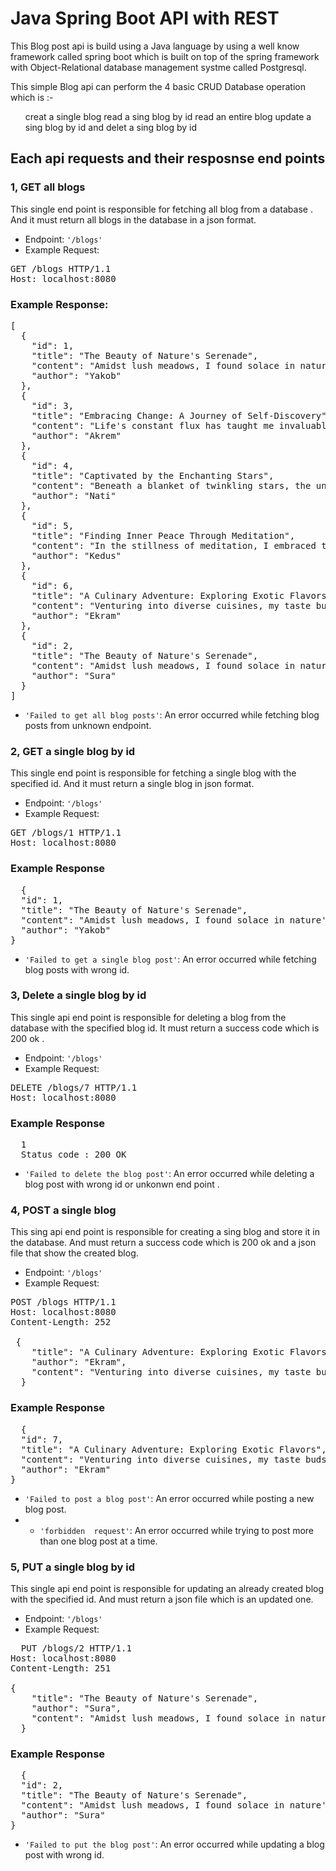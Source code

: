 # Java Spring Boot API with REST
This Blog post api is build using a Java language by using a well know framework called spring boot which is built on top of the spring framework with Object-Relational database management systme called Postgresql.

This simple Blog api can perform the 4 basic CRUD Database operation which is :-
<ul type="disc">
<ls>creat a single blog</ls>
<ls>read a sing blog by id</ls>
<ls>read an entire blog</ls>
<ls>update a sing blog by id</ls>
<ls>and delet a sing blog by id</ls>
</ul>

## Each api requests and their resposnse end points 

### 1, <b>GET all blogs</b>
This single end point is responsible for fetching all blog from a database .
And it must return all blogs in the database in a json format.
- Endpoint: `'/blogs'`
- Example Request: <br>
<pre>
GET /blogs HTTP/1.1
Host: localhost:8080
</pre>

### Example Response:
<pre>
[
  {
    "id": 1,
    "title": "The Beauty of Nature's Serenade",
    "content": "Amidst lush meadows, I found solace in nature's embrace. Each flower whispered secrets, trees danced with the breeze, and the river sang its eternal song.",
    "author": "Yakob"
  },
  {
    "id": 3,
    "title": "Embracing Change: A Journey of Self-Discovery",
    "content": "Life's constant flux has taught me invaluable lessons. Embracing change, I discovered the courage to explore new horizons, uncovering my true potential.",
    "author": "Akrem"
  },
  {
    "id": 4,
    "title": "Captivated by the Enchanting Stars",
    "content": "Beneath a blanket of twinkling stars, the universe revealed its magic. In the vastness of the night sky, I found myself captivated by celestial wonders.",
    "author": "Nati"
  },
  {
    "id": 5,
    "title": "Finding Inner Peace Through Meditation",
    "content": "In the stillness of meditation, I embraced tranquility. Connecting with my inner self, I discovered profound peace and a path to navigate life's chaos.",
    "author": "Kedus"
  },
  {
    "id": 6,
    "title": "A Culinary Adventure: Exploring Exotic Flavors",
    "content": "Venturing into diverse cuisines, my taste buds rejoiced. Each dish carried a story, uniting cultures through a symphony of exotic flavors.",
    "author": "Ekram"
  },
  {
    "id": 2,
    "title": "The Beauty of Nature's Serenade",
    "content": "Amidst lush meadows, I found solace in nature's embrace. Each flower whispered secrets, trees danced with the breeze, and the river sang its eternal song.",
    "author": "Sura"
  }
]  
</pre>

- `'Failed to get all blog posts'`: An error occurred while fetching blog posts from unknown endpoint.
  
### 2, GET a single blog by id
This single end point is responsible for fetching a single blog with the specified id.
And it must return a single blog in json format.
- Endpoint: `'/blogs'`
- Example Request: <br>
<pre>
GET /blogs/1 HTTP/1.1
Host: localhost:8080
</pre>

### Example Response
<pre>
  {
  "id": 1,
  "title": "The Beauty of Nature's Serenade",
  "content": "Amidst lush meadows, I found solace in nature's embrace. Each flower whispered secrets, trees danced with the breeze, and the river sang its eternal song.",
  "author": "Yakob"
}
</pre>

- `'Failed to get a single blog post'`: An error occurred while fetching blog posts with wrong id.
  
### 3, Delete a single blog by id
This single api end point is responsible for deleting a blog from the database with the specified blog id.
It must return a success code which is 200 ok .
- Endpoint: `'/blogs'`
- Example Request: <br>
<pre>
DELETE /blogs/7 HTTP/1.1
Host: localhost:8080
</pre>

### Example Response
<pre>
  1
  Status code : 200 OK
</pre>

- `'Failed to delete the blog post'`: An error occurred while deleting a blog post with wrong id or unkonwn end point .
  
### 4, POST a single blog
This sing api end point is responsible for creating a sing blog and store it in the database.
And must return a success code which is 200 ok and a json file that show the created blog.
- Endpoint: `'/blogs'`
- Example Request: <br>
<pre>
POST /blogs HTTP/1.1
Host: localhost:8080
Content-Length: 252

 {
    "title": "A Culinary Adventure: Exploring Exotic Flavors",
    "author": "Ekram",
    "content": "Venturing into diverse cuisines, my taste buds rejoiced. Each dish carried a story, uniting cultures through a symphony of exotic flavors."
  }
</pre>

### Example Response
<pre>
  {
  "id": 7,
  "title": "A Culinary Adventure: Exploring Exotic Flavors",
  "content": "Venturing into diverse cuisines, my taste buds rejoiced. Each dish carried a story, uniting cultures through a symphony of exotic flavors.",
  "author": "Ekram"
}
</pre>

- `'Failed to post a blog post'`: An error occurred while posting a new blog post.
- - `'forbidden  request'`: An error occurred while trying to post more than one blog post at a time.

### 5, PUT a single blog by id
This single api end point is responsible for updating an already created blog with the specified id.
And must return a json file which is an updated one.
- Endpoint: `'/blogs'`
- Example Request: <br>
<pre>
  PUT /blogs/2 HTTP/1.1
Host: localhost:8080
Content-Length: 251

{
    "title": "The Beauty of Nature's Serenade",
    "author": "Sura",
    "content": "Amidst lush meadows, I found solace in nature's embrace. Each flower whispered secrets, trees danced with the breeze, and the river sang its eternal song."
  }
</pre>

### Example Response
<pre>
  {
  "id": 2,
  "title": "The Beauty of Nature's Serenade",
  "content": "Amidst lush meadows, I found solace in nature's embrace. Each flower whispered secrets, trees danced with the breeze, and the river sang its eternal song.",
  "author": "Sura"
}  
</pre>

- `'Failed to put the blog post'`: An error occurred while updating a blog post with wrong id.

